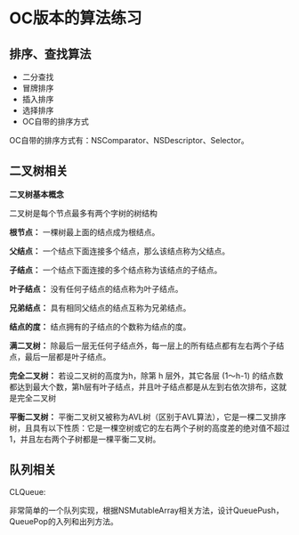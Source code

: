# OC版本的算法练习
## 排序、查找算法
* 二分查找
* 冒牌排序
* 插入排序
* 选择排序
* OC自带的排序方式

OC自带的排序方式有：NSComparator、NSDescriptor、Selector。

## 二叉树相关

**二叉树基本概念**

二叉树是每个节点最多有两个字树的树结构

**根节点：** 一棵树最上面的结点成为根结点。

**父结点：** 一个结点下面连接多个结点，那么该结点称为父结点。

**子结点：** 一个结点下面连接的多个结点称为该结点的子结点。

**叶子结点：** 没有任何子结点的结点称为叶子结点。

**兄弟结点：** 具有相同父结点的结点互称为兄弟结点。

**结点的度：** 结点拥有的子结点的个数称为结点的度。

**满二叉树：** 除最后一层无任何子结点外，每一层上的所有结点都有左右两个子结点，最后一层都是叶子结点。

**完全二叉树：** 若设二叉树的高度为h，除第 h 层外，其它各层 (1～h-1) 的结点数都达到最大个数，第h层有叶子结点，并且叶子结点都是从左到右依次排布，这就是完全二叉树

**平衡二叉树：** 平衡二叉树又被称为AVL树（区别于AVL算法），它是一棵二叉排序树，且具有以下性质：它是一棵空树或它的左右两个子树的高度差的绝对值不超过1，并且左右两个子树都是一棵平衡二叉树。

## 队列相关

CLQueue:

非常简单的一个队列实现，根据NSMutableArray相关方法，设计QueuePush，QueuePop的入列和出列方法。